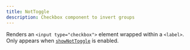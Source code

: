```yaml
---
title: NotToggle
description: Checkbox component to invert groups
---
```


Renders an `<input type="checkbox">` element wrapped within a `<label>`. Only appears when [`showNotToggle`](./querybuilder#shownottoggle) is enabled.
